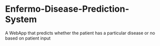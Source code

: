 # Enfermo-Disease-Prediction-System
A WebApp that predicts whether the patient has a particular disease or no based on patient input
